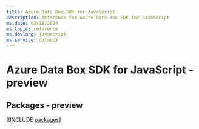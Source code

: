 ```yaml
---
title: Azure Data Box SDK for JavaScript
description: Reference for Azure Data Box SDK for JavaScript
ms.date: 03/18/2024
ms.topic: reference
ms.devlang: javascript
ms.service: databox
---
```

# Azure Data Box SDK for JavaScript - preview
## Packages - preview
[!INCLUDE [packages](data-box-index.md)]